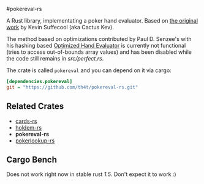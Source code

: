 #pokereval-rs

A Rust library, implementating a poker hand evaluator. Based on [the original work](http://suffecool.net/poker/evaluator.html) by Kevin Suffecool (aka Cactus Kev).

The method based on optimizations contributed by Paul D. Senzee's with his hashing based [Optimized Hand Evaluator](http://www.paulsenzee.com/2006/06/some-perfect-hash.html) is currently not functional (tries to access out-of-bounds array values) and has been disabled while the code still remains in *src/perfect.rs*.

The crate is called `pokereval` and you can depend on it via cargo:

```ini
[dependencies.pokereval]
git = "https://github.com/th4t/pokereval-rs.git"
```

## Related Crates
* [cards-rs](https://github.com/th4t/cards-rs)
* [holdem-rs](https://github.com/th4t/holdem-rs)
* **pokereval-rs**
* [pokerlookup-rs](https://github.com/th4t/pokerlookup-rs)

## Cargo Bench
Does not work right now in stable rust *1.5*. Don't expect it to work :)
